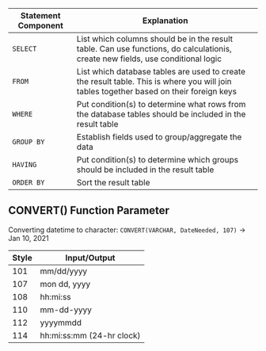 Statement Component | Explanation
--|--
```SELECT``` | List which columns should be in the result table. Can use functions, do calculationis, create new fields, use conditional logic
```FROM``` | List which database tables are used to create the result table. This is where you will join tables together based on their foreign keys
```WHERE``` | Put condition(s) to determine what rows from the database tables should be included in the result table
```GROUP BY``` | Establish fields used to group/aggregate the data
```HAVING``` | Put condition(s) to determine which groups should be included in the result table
```ORDER BY``` | Sort the result table

## CONVERT() Function Parameter
Converting datetime to character:
```CONVERT(VARCHAR, DateNeeded, 107)``` → Jan 10, 2021

Style | Input/Output
--|--
101 | mm/dd/yyyy
107 | mon dd, yyyy
108 | hh:mi:ss
110 | mm-dd-yyyy
112 | yyyymmdd
114 | hh:mi:ss:mm (24-hr clock)

